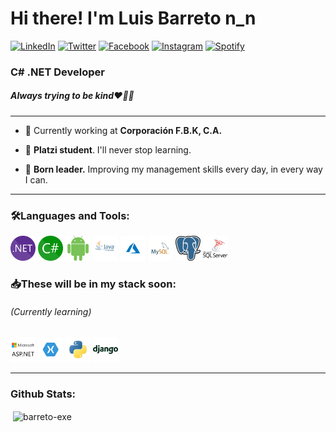 <h1 align="left">Hi there! I'm Luis Barreto n_n</h1>

<a href="https://www.linkedin.com/in/barreto-exe" target="_blank"><img src="https://img.shields.io/badge/LinkedIn-%230077B5.svg?&style=flat-square&logo=linkedin&logoColor=white" alt="LinkedIn"></a>
<a href="https://twitter.com/barretoexe" target="_blank"><img src="https://img.shields.io/badge/Twitter-%230A0A0A.svg?&style=flat-square&logo=twitter&logoColor=white" alt="Twitter"></a>
<a href="https://www.facebook.com/barreto.apk" target="_blank"><img src="https://img.shields.io/badge/Facebook-%231877F1.svg?&style=flat-square&logo=facebook&logoColor=white" alt="Facebook"></a>
<a href="https://www.instagram.com/barreto.exe" target="_blank"><img src="https://img.shields.io/badge/Instagram-%23E4405F.svg?&style=flat-square&logo=instagram&logoColor=white" alt="Instagram"></a>
<a href="https://open.spotify.com/user/f46pqhzolboi5liv74llgsps5" target="_blank"><img src="https://img.shields.io/badge/Spotify-%231ED760.svg?&style=flat-square&logo=spotify&logoColor=white" alt="Spotify"></a>

<h3 align="left">C# .NET Developer</h3>
<h5 align="left">Always trying to be kind♥🙌🏻</h3>


---

- 💼 Currently working at **Corporación F.B.K, C.A.**

- 💚 **Platzi student**. I'll never stop learning.

- 🎯 **Born leader.** Improving my management skills every day, in every way I can.

---

<h3 align="left">🛠Languages and Tools:</h3>
<p align="left"> 
    <a> 
        <img 
            src="https://raw.githubusercontent.com/github/explore/80688e429a7d4ef2fca1e82350fe8e3517d3494d/topics/dotnet/dotnet.png" 
            alt="dotnet" 
            width="40" 
            height="40"
        /> 
    </a> 
    <a> 
        <img 
            src="https://raw.githubusercontent.com/github/explore/80688e429a7d4ef2fca1e82350fe8e3517d3494d/topics/csharp/csharp.png" 
            alt="csharp" 
            width="40" 
            height="40"
        /> 
    </a> 
    <a> 
        <img 
            src="https://raw.githubusercontent.com/github/explore/80688e429a7d4ef2fca1e82350fe8e3517d3494d/topics/android/android.png" 
            alt="android" 
            width="40" 
            height="40"
        /> 
    </a> 
    <a> 
        <img 
            src="https://raw.githubusercontent.com/github/explore/80688e429a7d4ef2fca1e82350fe8e3517d3494d/topics/java/java.png" 
            alt="java" 
            width="40" 
            height="40"
        /> 
    </a> 
    <a> 
        <img 
            src="https://raw.githubusercontent.com/github/explore/80688e429a7d4ef2fca1e82350fe8e3517d3494d/topics/azure/azure.png" 
            alt="azure" 
            width="40" 
            height="40"
        /> 
    </a> 
    <a> 
        <img 
            src="https://raw.githubusercontent.com/github/explore/80688e429a7d4ef2fca1e82350fe8e3517d3494d/topics/mysql/mysql.png" 
            alt="mysql" 
            width="40" 
            height="40"
        /> 
    </a> 
    <a> 
        <img 
            src="https://raw.githubusercontent.com/github/explore/80688e429a7d4ef2fca1e82350fe8e3517d3494d/topics/postgresql/postgresql.png" 
            alt="postgresql" 
            width="40" 
            height="40"
        /> 
    </a> 
    <a> 
        <img 
            src="https://raw.githubusercontent.com/github/explore/96943574ba0c0340ba6ea1e6f768e9abe43e34e1/topics/sql-server/sql-server.png"
            alt="sql-server" 
            width="40" 
            height="40"
        /> 
    </a> 
</p>


<h3 align="left">📥These will be in my stack soon:</h3>
<h6 align="left">(Currently learning)</h3>
<p align="left"> 
    <a> 
        <img 
            src="https://raw.githubusercontent.com/github/explore/80688e429a7d4ef2fca1e82350fe8e3517d3494d/topics/aspnet/aspnet.png"
            alt="aspnet" 
            width="40" 
            height="40"
        /> 
    </a> 
    <a> 
        <img 
            src="https://raw.githubusercontent.com/github/explore/80688e429a7d4ef2fca1e82350fe8e3517d3494d/topics/xamarin/xamarin.png"
            alt="xamarin" 
            width="40" 
            height="40"
        /> 
    </a> 
    <a> 
        <img 
            src="https://raw.githubusercontent.com/github/explore/80688e429a7d4ef2fca1e82350fe8e3517d3494d/topics/python/python.png"
            alt="python" 
            width="40" 
            height="40"
        /> 
    </a> 
    <a> 
        <img 
            src="https://raw.githubusercontent.com/github/explore/80688e429a7d4ef2fca1e82350fe8e3517d3494d/topics/django/django.png"
            alt="django" 
            width="40" 
            height="40"
        /> 
    </a> 
</p>


---
<h3 align="left">Github Stats:</h3>
<p>&nbsp;<img align="center" src="https://github-readme-stats.vercel.app/api?username=barreto-exe&show_icons=true&locale=en" alt="barreto-exe" /></p>

